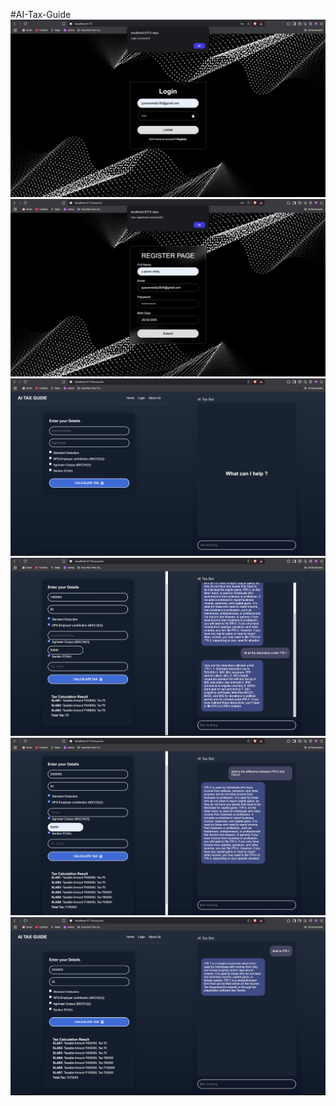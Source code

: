 #AI-Tax-Guide
![LOGIN PAGE](/website_images/login.jpeg)
![REGISTER PAGE](/website_images/register.jpeg)
![HOME PAGE](/website_images/home.jpeg)
![](/website_images/test1.jpeg)
![](/website_images/test2.jpeg)
![](/website_images/test3.jpeg)

